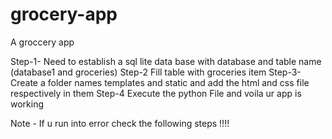 # grocery-app
A groccery app


Step-1- Need to establish a sql lite data base with database and table name (database1 and groceries)
Step-2 Fill table with groceries item 
Step-3- Create a folder names templates and static and add the html and css file respectively in them 
Step-4 Execute the python File and voila ur app is working 

Note - If u run into error check the following steps !!!!
